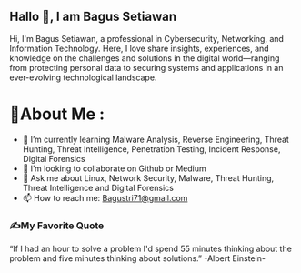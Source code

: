 ## Hallo 👋, I am Bagus Setiawan
Hi, I'm Bagus Setiawan, a professional in Cybersecurity, Networking, and Information Technology. Here, I love share insights, experiences, and knowledge on the challenges and solutions in the digital world—ranging from protecting personal data to securing systems and applications in an ever-evolving technological landscape. 
# 💫About Me :
- 🌱 I’m currently learning Malware Analysis, Reverse Engineering, Threat Hunting, Threat Intelligence, Penetration Testing, Incident Response, Digital Forensics
- 👯 I’m looking to collaborate on Github or Medium
- 💬 Ask me about Linux, Network Security, Malware, Threat Hunting, Threat Intelligence and Digital Forensics
- 📫 How to reach me: Bagustri71@gmail.com

### ✍️My Favorite Quote
“If I had an hour to solve a problem I'd spend 55 minutes thinking about the problem and five minutes thinking about solutions.” 
-Albert Einstein-

  
